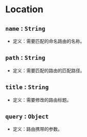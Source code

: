 # Location 

## `name` : `String`

* 定义：需要匹配的命名路由的名称。

## `path` : `String`

* 定义：需要匹配的路由的匹配路径。

## `title` : `String`

* 定义：需要修改的路由标题。

## `query` : `Object`

* 定义：路由携带的参数。

